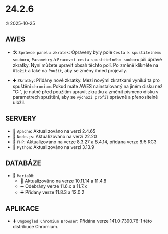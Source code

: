 # 24.2.6

⏰ 2025-10-25

## AWES
- 🛠️ `Správce panelu zkratek`: Opraveny byly pole `Cesta k spustitelnému souboru`, `Parametry` a `Pracovní cesta spustitelného souboru` při úpravě zkratky. Nyní můžete upravit obsah těchto polí. Po změně klikněte na `Uložit` a také na `Použít`, aby se změny ihned projevily.

- ➕ `Zkratky`: Přidány nové zkratky.
Mezi novými zkratkami vyniká ta pro spuštění `chromium`. Pokud máte AWES nainstalovaný na jiném disku než "C:\", je nutné před použitím upravit zkratku a změnit písmeno disku v parametrech spuštění, aby se `výchozí profil` správně a přenositelně uložil.

## SERVERY
- 🔄 `Apache`: Aktualizováno na verzi 2.4.65  
- 🔄 `Node.js`: Aktualizováno na verzi 22.20  
- 🔄 `PHP`: Aktualizováno na verze 8.3.27 a 8.4.14, přidána verze 8.5 RC3  
- 🔄 `Python`: Aktualizováno na verzi 3.13.9  

## DATABÁZE
- 🔄 `MariaDB`:  
    - 🔄 Aktualizováno na verze 10.11.14 a 11.4.8  
    - ➖ Odebrány verze 11.6.x a 11.7.x  
    - ➕ Přidány verze 11.8.3 a 12.0.2  

## APLIKACE
- ➕ `Ungoogled Chromium Browser`: Přidána verze 141.0.7390.76-1 této distribuce Chromium.
